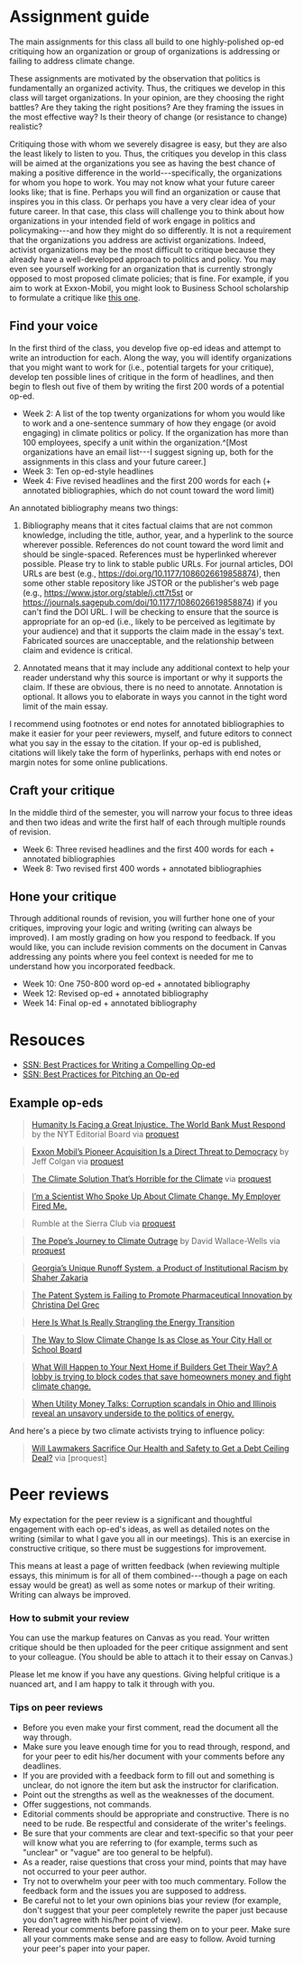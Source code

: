 # Assignment guide

The main assignments for this class all build to one highly-polished op-ed critiquing how an organization or group of organizations is addressing or failing to address climate change. 

These assignments are motivated by the observation that politics is fundamentally an organized activity. Thus, the critiques we develop in this class will target organizations. In your opinion, are they choosing the right battles? Are they taking the right positions? Are they framing the issues in the most effective way? Is their theory of change (or resistance to change) realistic?

Critiquing those with whom we severely disagree is easy, but they are also the least likely to listen to you. Thus, the critiques you develop in this class will be aimed at the organizations you see as having the best chance of making a positive difference in the world---specifically, the organizations for whom you hope to work. You may not know what your future career looks like; that is fine. Perhaps you will find an organization or cause that inspires you in this class. Or perhaps you have a very clear idea of your future career. In that case, this class will challenge you to think about how organizations in your intended field of work engage in politics and policymaking---and how they might do so differently. It is not a requirement that the organizations you address are activist organizations. Indeed, activist organizations may be the most difficult to critique because they already have a well-developed approach to politics and policy. You may even see yourself working for an organization that is currently strongly opposed to most proposed climate policies; that is fine. For example, if you aim to work at Exxon-Mobil, you might look to Business School scholarship to formulate a critique like [this one](https://ssir.org/articles/entry/time_to_put_the_fossil_fuel_industry_into_hospice). 


## Find your voice

In the first third of the class, you develop five op-ed ideas and attempt to write an introduction for each. Along the way, you will identify organizations that you might want to work for (i.e., potential targets for your critique), develop ten possible lines of critique in the form of headlines, and then begin to flesh out five of them by writing the first 200 words of a potential op-ed. 

- Week 2: A list of the top twenty organizations for whom you would like to work and a one-sentence summary of how they engage (or avoid engaging) in climate politics or policy. If the organization has more than 100 employees, specify a unit within the organization.^[Most organizations have an email list---I suggest signing up, both for the assignments in this class and your future career.] 
- Week 3: Ten op-ed-style headlines
- Week 4: Five revised headlines and the first 200 words for each (+ annotated bibliographies, which do not count toward the word limit) 

An annotated bibliography means two things: 

1. Bibliography means that it cites factual claims that are not common knowledge, including the title, author, year, and a hyperlink to the source wherever possible.  References do not count toward the word limit and should be single-spaced. References must be hyperlinked wherever possible. Please try to link to stable public URLs. For journal articles, DOI URLs are best (e.g., https://doi.org/10.1177/1086026619858874), then some other stable repository like JSTOR or the publisher's web page (e.g., https://www.jstor.org/stable/j.ctt7t5st or https://journals.sagepub.com/doi/10.1177/1086026619858874) if you can't find the DOI URL. I will be checking to ensure that the source is appropriate for an op-ed (i.e., likely to be perceived as legitimate by your audience) and that it supports the claim made in the essay's text. Fabricated sources are unacceptable, and the relationship between claim and evidence is critical.

2. Annotated means that it may include any additional context to help your reader understand why this source is important or why it supports the claim. If these are obvious, there is no need to annotate. Annotation is optional. It allows you to elaborate in ways you cannot in the tight word limit of the main essay. 

I recommend using footnotes or end notes for annotated bibliographies to make it easier for your peer reviewers, myself, and future editors to connect what you say in the essay to the citation. If your op-ed is published, citations will likely take the form of hyperlinks, perhaps with end notes or margin notes for some online publications. 


## Craft your critique 

In the middle third of the semester, you will narrow your focus to three ideas and then two ideas and write the first half of each through multiple rounds of revision.

- Week 6: Three revised headlines and the first 400 words for each + annotated bibliographies
- Week 8: Two revised first 400 words + annotated bibliographies  


## Hone your critique 

Through additional rounds of revision, you will further hone one of your critiques, improving your logic and writing (writing can always be improved). I am mostly grading on how you respond to feedback. If you would like, you can include revision comments on the document in Canvas addressing any points where you feel context is needed for me to understand how you incorporated feedback.

- Week 10: One 750-800 word op-ed + annotated bibliography
- Week 12: Revised op-ed  + annotated bibliography
- Week 14: Final op-ed + annotated bibliography

# Resouces 

- [SSN: Best Practices for Writing a Compelling Op-ed](https://scholars.org/resource/how-best-practices-writing-compelling-oped)
- [SSN: Best Practices for Pitching an Op-ed](https://scholars.org/resource/how-best-practices-pitching-oped)


## Example op-eds

> [Humanity Is Facing a Great Injustice. The World Bank Must Respond](https://www.nytimes.com/2023/03/18/opinion/world-bank-climate-change.html) by the NYT Editorial Board via [proquest](https://www.proquest.com/news/docview/2788890406/96ABFB8014664952PQ)

> [Exxon Mobil’s Pioneer Acquisition Is a Direct Threat to Democracy](https://www.nytimes.com/2023/10/18/opinion/exxon-pioneer-climate-change.html)  by Jeff Colgan via [proquest](https://www.proquest.com/docview/2878239656/AFEBE8014502402DPQ)

> [The Climate Solution That’s Horrible for the Climate](https://www.nytimes.com/2023/06/06/opinion/climate-change-biofuels-corn-ethanol.html) via [proquest](https://www.proquest.com/docview/2878239656/AFEBE8014502402DPQ)

> [I’m a Scientist Who Spoke Up About Climate Change. My Employer Fired Me.](https://www.nytimes.com/2023/01/10/opinion/scientist-fired-climate-change-activism.html)

> Rumble at the Sierra Club via [proquest](https://www.proquest.com/docview/432709597)

> [The Pope’s Journey to Climate Outrage](https://www.nytimes.com/2023/10/11/opinion/the-popes-journey-to-climate-outrage.html) by David Wallace-Wells via [proquest](https://www.proquest.com/docview/2875467846/E16DE7745E4B4754PQ)

> [Georgia’s Unique Runoff System, a Product of Institutional Racism by Shaher Zakaria](https://mjpa.umich.edu/2021/01/14/georgias-unique-runoff-system-a-product-of-institutional-racism/)

> [The Patent System is Failing to Promote Pharmaceutical Innovation by Christina Del Grec](https://mjpa.umich.edu/2021/12/01/the-patent-system-is-failing-to-promote-pharmaceutical-innovation/)

> [Here Is What Is Really Strangling the Energy Transition](https://www.nytimes.com/2022/12/16/opinion/solar-wind-electricity.html)

> [The Way to Slow Climate Change Is as Close as Your City Hall or School Board](https://www.nytimes.com/2022/08/26/opinion/climate-change-political-action.html)

> [What Will Happen to Your Next Home if Builders Get Their Way? A lobby is trying to block codes that save homeowners money and fight climate change.](https://www.nytimes.com/2021/01/21/opinion/homes-climate-change-building-codes-biden.html)

> [When Utility Money Talks: Corruption scandals in Ohio and Illinois reveal an unsavory underside to the politics of energy.](https://www.nytimes.com/2020/08/02/opinion/utility-corruption-energy.html)

> 


And here's a piece by two climate activists trying to influence policy:

> [Will Lawmakers Sacrifice Our Health and Safety to Get a Debt Ceiling Deal?](https://www.nytimes.com/2023/05/26/opinion/debt-ceiling-clean-energy-oil-gas-environmental-justice.html) via [proquest]


<!--NOTES 

Overall, good work on the revision.
A few things to keep working on: 
- justification for "should" statements (a campaign promise is good, but can we go deeper, perhaps to arguments rooted in history or moral philosophy that people have not encountered before? Or perhaps put what you are calling attention to in the context of things that people think matter ---i.e., if you think x matters, then you must believe that y matters even more.)
- relatedly, responses to critics
- specificity (the BLM gigawatt goal is good; what else? "awareness" is still vague. ). Research will help.
- lead with the conflict rather than background facts. foreground your most controversial opinion
---> 


# Peer reviews 

My expectation for the peer review is a significant and thoughtful engagement with each op-ed's ideas, as well as detailed notes on the writing (similar to what I gave you all in our meetings). This is an exercise in constructive critique, so there must be suggestions for improvement.

This means at least a page of written feedback (when reviewing multiple essays, this minimum is for all of them combined---though a page on each essay would be great) as well as some notes or markup of their writing. Writing can always be improved. 

### How to submit your review

You can use the markup features on Canvas as you read. Your written critique should be then uploaded for the peer critique assignment and sent to your colleague. (You should be able to attach it to their essay on Canvas.) 

Please let me know if you have any questions. Giving helpful critique is a nuanced art, and I am happy to talk it through with you. 

### Tips on peer reviews

- Before you even make your first comment, read the document all the way through.
- Make sure you leave enough time for you to read through, respond, and for your peer to edit his/her document with your comments before any deadlines.
- If you are provided with a feedback form to fill out and something is unclear, do not ignore the item but ask the instructor for clarification.
- Point out the strengths as well as the weaknesses of the document.
- Offer suggestions, not commands.
- Editorial comments should be appropriate and constructive. There is no need to be rude. Be respectful and considerate of the writer's feelings.
- Be sure that your comments are clear and text-specific so that your peer will know what you are referring to (for example, terms such as "unclear" or "vague" are too general to be helpful).
- As a reader, raise questions that cross your mind, points that may have not occurred to your peer author.
- Try not to overwhelm your peer with too much commentary. Follow the feedback form and the issues you are supposed to address.
- Be careful not to let your own opinions bias your review (for example, don't suggest that your peer completely rewrite the paper just because you don't agree with his/her point of view).
- Reread your comments before passing them on to your peer. Make sure all your comments make sense and are easy to follow.
Avoid turning your peer's paper into your paper.
